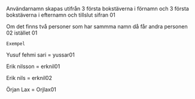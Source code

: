 Användarnamn skapas utifrån 3 första bokstäverna i förnamn och 3 första bokstäverna i efternamn och tillslut sifran 01 


Om det finns två personer som har sammma namn då får andra personen 02 istället 01



    Exempel

Yusuf fehmi sari = yussar01

Erik nilsson = erknil01

Erik nils = erknil02

Örjan Lax = Orjlax01
